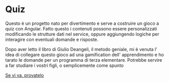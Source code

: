 # Quiz

Questo è un progetto nato per divertimento e serve a costruire un gioco a quiz con Angular. Fatto questo i contenuti possono essere personalizzati modificando le strutture dati nel service, oppure aggiungendo logiche per interagire con eventuali domande e risposte.

Dopo aver letto il libro di Giulio Deangeli, il metodo geniale, mi è venuta l' idea di collegare questo gioco ad una gamification dell' apprendimento e ho tarato le domande per un programma di terza elementare.
Potrebbe servire a far studiare i vostri figli, o semplicemente come spunto

[Se vi va, provatelo](https://fabioquiz.netlify.app)

